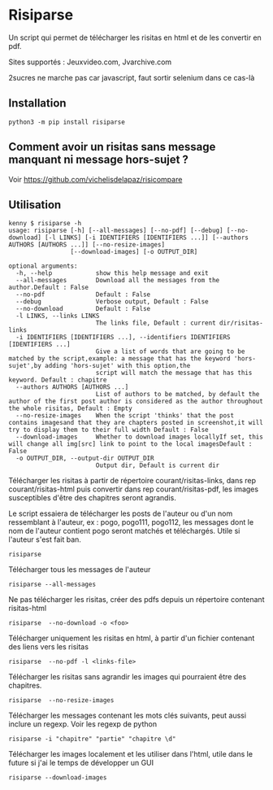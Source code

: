 # Risiparse

Un script qui permet de télécharger les risitas en html et de les convertir en pdf.

Sites supportés : Jeuxvideo.com, Jvarchive.com

2sucres ne marche pas car javascript, faut sortir selenium dans ce cas-là

## Installation

```
python3 -m pip install risiparse
```

## Comment avoir un risitas sans message manquant ni message hors-sujet ?

Voir https://github.com/vichelisdelapaz/risicompare

## Utilisation

```
kenny $ risiparse -h
usage: risiparse [-h] [--all-messages] [--no-pdf] [--debug] [--no-download] [-l LINKS] [-i IDENTIFIERS [IDENTIFIERS ...]] [--authors AUTHORS [AUTHORS ...]] [--no-resize-images]
                 [--download-images] [-o OUTPUT_DIR]

optional arguments:
  -h, --help            show this help message and exit
  --all-messages        Download all the messages from the author.Default : False
  --no-pdf              Default : False
  --debug               Verbose output, Default : False
  --no-download         Default : False
  -l LINKS, --links LINKS
                        The links file, Default : current dir/risitas-links
  -i IDENTIFIERS [IDENTIFIERS ...], --identifiers IDENTIFIERS [IDENTIFIERS ...]
                        Give a list of words that are going to be matched by the script,example: a message that has the keyword 'hors-sujet',by adding 'hors-sujet' with this option,the
                        script will match the message that has this keyword. Default : chapitre
  --authors AUTHORS [AUTHORS ...]
                        List of authors to be matched, by default the author of the first post author is considered as the author throughout the whole risitas, Default : Empty
  --no-resize-images    When the script 'thinks' that the post contains imagesand that they are chapters posted in screenshot,it will try to display them to their full width Default : False
  --download-images     Whether to download images locallyIf set, this will change all img[src] link to point to the local imagesDefault : False
  -o OUTPUT_DIR, --output-dir OUTPUT_DIR
                        Output dir, Default is current dir
```

Télécharger les risitas à partir de répertoire courant/risitas-links, dans rep courant/risitas-html puis convertir dans rep courant/risitas-pdf, les images susceptibles d'être des chapitres seront agrandis.

Le script essaiera de télécharger les posts de l'auteur ou d'un nom ressemblant à l'auteur, ex : pogo, pogo111, pogo112, les messages dont le nom de l'auteur contient pogo seront matchés et téléchargés. Utile si l'auteur s'est fait ban.

```
risiparse
```

Télécharger tous les messages de l'auteur

```
risiparse --all-messages
```

Ne pas télécharger les risitas, créer des pdfs depuis un répertoire contenant risitas-html

```
risiparse  --no-download -o <foo>
```

Télécharger uniquement les risitas en html, à partir d'un fichier contenant des liens vers les risitas

```
risiparse  --no-pdf -l <links-file>
```

Télécharger les risitas sans agrandir les images qui pourraient être des chapitres.

```
risiparse  --no-resize-images
```

Télécharger les messages contenant les mots clés suivants,
peut aussi inclure un regexp. Voir les regexp de python

```
risiparse -i "chapitre" "partie" "chapitre \d"
```

Télécharger les images localement et les utiliser dans l'html, utile dans le future
si j'ai le temps de développer un GUI

```
risiparse --download-images
```
